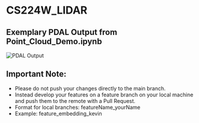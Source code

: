 # CS224W_LIDAR

## Exemplary PDAL Output from Point_Cloud_Demo.ipynb
 
 ![PDAL Output](https://github.com/kdmayer/CS224W_LIDAR/blob/main/assets/images/example.png)

## Important Note: 

 - Please do not push your changes directly to the main branch. 
 - Instead develop your features on a feature branch on your local machine and push them to the remote with a Pull Request. 
 - Format for local branches: featureName_yourName
 - Example: feature_embedding_kevin
